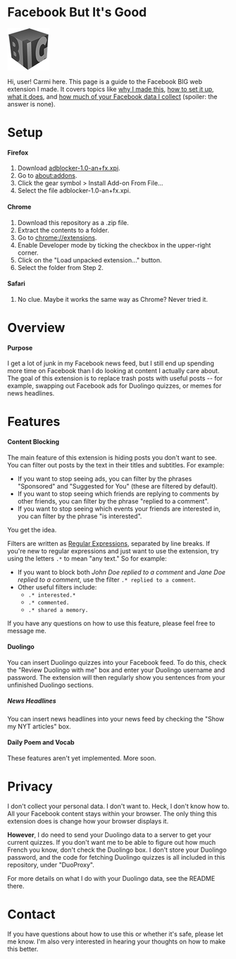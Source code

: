 # Facebook But It's Good

![BIG Logo](icons/icon-96.png)

Hi, user! Carmi here. This page is a guide to the Facebook BIG web extension I made. It covers topics like [why I made this](#overview), [how to set it up](#setup), [what it does](#features), and [how much of your Facebook data I collect](#privacy) (spoiler: the answer is none).

# Setup
#### Firefox
1. Download [adblocker-1.0-an+fx.xpi]().
2. Go to [about:addons](about:addons).
3. Click the gear symbol > Install Add-on From File...
4. Select the file adblocker-1.0-an+fx.xpi.
#### Chrome
1. Download this repository as a .zip file.
2. Extract the contents to a folder.
3. Go to [chrome://extensions](chrome://extensions).
4. Enable Developer mode by ticking the checkbox in the upper-right corner.
5. Click on the "Load unpacked extension..." button.
6. Select the folder from Step 2.
#### Safari
1. No clue. Maybe it works the same way as Chrome? Never tried it.

# Overview
#### Purpose
I get a lot of junk in my Facebook news feed, but I still end up spending more time on Facebook than I do looking at content I actually care about. The goal of this extension is to replace trash posts with useful posts -- for example, swapping out Facebook ads for Duolingo quizzes, or memes for news headlines.

# Features
#### Content Blocking
The main feature of this extension is hiding posts you don't want to see. You can filter out posts by the text in their titles and subtitles. For example:

  - If you want to stop seeing ads, you can filter by the phrases "Sponsored" and "Suggested for You" (these are filtered by default).
  - If you want to stop seeing which friends are replying to comments by other friends, you can filter by the phrase "replied to a comment".
  - If you want to stop seeing which events your friends are interested in, you can filter by the phrase "is interested".

You get the idea.

Filters are written as [Regular Expressions](https://regexone.com/), separated by line breaks. If you're new to regular expressions and just want to use the extension, try using the letters `.*` to mean "any text." So for example:

 - If you want to block both *John Doe replied to a comment* and *Jane Doe replied to a comment*, use the filter `.* replied to a comment`.
 - Other useful filters include:
   - `.* interested.*`
   - `.* commented.`
   - `.* shared a memory.`

If you have any questions on how to use this feature, please feel free to message me.

#### Duolingo
You can insert Duolingo quizzes into your Facebook feed. To do this, check the "Review Duolingo with me" box and enter your Duolingo username and password. The extension will then regularly show you sentences from your unfinished Duolingo sections.

##### News Headlines
You can insert news headlines into your news feed by checking the "Show my NYT articles" box.

#### Daily Poem and Vocab
These features aren't yet implemented. More soon.

# Privacy
I don't collect your personal data. I don't want to. Heck, I don't know how to.
All your Facebook content stays within your browser. The only thing this extension does is change how your browser displays it.

**However**, I do need to send your Duolingo data to a server to get your current quizzes. If you don't want me to be able to figure out how much French you know, don't check the Duolingo box. I don't store your Duolingo password, and the code for fetching Duolingo quizzes is all included in this repository, under "DuoProxy".

For more details on what I do with your Duolingo data, see the README there.

# Contact
If you have questions about how to use this or whether it's safe, please let me know. I'm also very interested in hearing your thoughts on how to make this better.